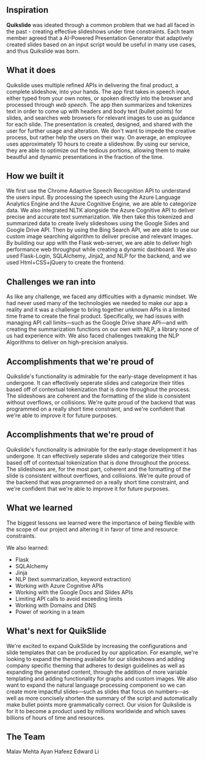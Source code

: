 ## Inspiration

**Quikslide** was ideated through a common problem that we had all faced in the past - creating effective slideshows under time constraints. Each team member agreed that a AI-Powered Presentation Generator that adaptively created slides based on an input script would be useful in many use cases, and thus Quikslide was born.

## What it does

Quikslide uses multiple refined APIs in delivering the final product, a complete slideshow, into your hands. The app first takes in speech input, either typed from your own notes, or spoken directly into the browser and processed through _web speech_. The app then summarizes and tokenizes text in order to come up with headers and body text (bullet points) for slides, and searches web browsers for relevant images to use as guidance for each slide. The presentation is created, designed, and shared with the user for further usage and alteration. We don't want to impede the creative process, but rather help the users on their way. On average, an employee uses approximately 10 hours to create a slideshow. By using our service, they are able to optimize out the tedious portions, allowing them to make beautful and dynamic presentations in the fraction of the time.

## How we built it

We first use the Chrome Adaptive Speech Recognition API to understand the users input. By processing the speech using the Azure Language Analytics Engine and the Azure Cognitive Engine, we are able to categorize data. We also integrated NLTK alongside the Azure Cognitive API to deliver precise and accurate text summarization. We then take this tokenized and summarized data to create lively slideshows using the Google Sides and Google Drive API. Then by using the Bing Search API, we are able to use our custom image searching algorithm to deliver precise and relevant images. By building our app with the Flask web-server, we are able to deliver high performance web throughput while creating a dynamic dashboard. We also used Flask-Login, SQLAlchemy, Jinja2, and NLP for the backend, and we used Html+CSS+jQuery to create the frontend.

## Challenges we ran into

As like any challenge, we faced any difficulties with a dynamic mindset. We had never used many of the technologies we needed to make our app a reality and it was a challenge to bring together unknown APIs in a limited time frame to create the final product. Specifically, we had issues with managing API call limits—such as the Google Drive share API—and with creating the summarization functions on our own with NLP, a library none of us had experience with. We also faced challenges tweaking the NLP Algorithms to deliver on high-precision analysis.

## Accomplishments that we're proud of

Quikslide's functionality is admirable for the early-stage development it has undergone. It can effectively seperate slides and categorize their titles based off of contextual tokenization that is done throughout the process. The slideshows are coherent and the formatting of the slide is consistent without overflows, or collisions. We're quite proud of the backend that was programmed on a really short time constraint, and we're confident that we're able to improve it for future purposes.

## Accomplishments that we're proud of

Quikslide's functionality is admirable for the early-stage development it has undergone. It can effectively seperate slides and categorize their titles based off of contextual tokenization that is done throughout the process. The slideshows are, for the most part, coherent and the formatting of the slide is consistent without overflows, and collisions. We're quite proud of the backend that was programmed on a really short time constraint, and we're confident that we're able to improve it for future purposes.

## What we learned

The biggest lessons we learned were the importance of being flexible with the scope of our project and altering it in favor of time and resource constraints.

We also learned:

- Flask
- SQLAlchemy
- Jinja
- NLP (text summarization, keyword extraction)
- Working with Azure Cognitive APIs
- Working with the Google Docs and Slides APIs
- Limiting API calls to avoid exceeding limits
- Working with Domains and DNS
- Power of working in a team

## What's next for QuikSlide

We're excited to expand QuikSlide by increasing the configurations and slide templates that can be produced by our application. For example, we're looking to expand the theming available for our slideshows and adding company specific theming that adheres to design guidelines as well as expanding the generated content, through the addition of more variable templating and adding functionality for graphs and custom images. We also want to expand the natural language processing component so we can create more impactful slides—such as slides that focus on numbers—as well as more concisely shorten the summary of the script and automatically make bullet points more grammatically correct. Our vision for Quikslide is for it to become a product used by millions worldwide and which saves billions of hours of time and resources.

## The Team

Malav Mehta 
Ayan Hafeez 
Edward Li
